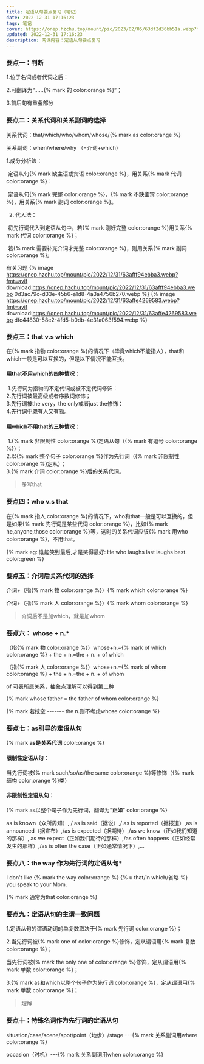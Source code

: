```yaml
---
title: 定语从句要点复习（笔记）
date: 2022-12-31 17:16:23
tags: 笔记
cover: https://onep.hzchu.top/mount/pic/2023/02/05/63df2d36bb51a.webp?fmt=avif
updated: 2022-12-31 17:16:23
description: 网课内容：定语从句要点复习
---
```


### 要点一：判断

1.位于名词或者代词之后：

2.可翻译为“......{% mark 的 color:orange %}”；

3.前后句有重叠部分

### 要点二：关系代词和关系副词的选择

关系代词：that/which/who/whom/whose/{% mark as color:orange %}

关系副词：when/where/why  （=介词+which）

1.成分分析法：

​	定语从句{% mark 缺主语或宾语 color:orange %}，用关系{% mark 代词 color:orange %}：

​	定语从句{% mark 完整 color:orange %}，{% mark 不缺主宾 color:orange %}，用关系{% mark 副词 color:orange %}。

2. 代入法：

​	将先行词代入到定语从句中，若{% mark 刚好完整 color:orange %}用关系{% mark 代词 color:orange %}；

​	若{% mark 需要补充介词才完整 color:orange %}，则用关系{% mark 副词 color:orange %};



有关习题
{% image https://onep.hzchu.top/mount/pic/2022/12/31/63afff94ebba3.webp?fmt=avif download:https://onep.hzchu.top/mount/pic/2022/12/31/63afff94ebba3.webp 0d3ac79c-d33e-45b6-a1d8-4a3a4756b270.webp %}
{% image https://onep.hzchu.top/mount/pic/2022/12/31/63affe4269583.webp?fmt=avif download:https://onep.hzchu.top/mount/pic/2022/12/31/63affe4269583.webp dfc44830-58e2-4fd5-b0db-4e31a063f594.webp %}

### 要点三：that v.s which

在{% mark 指物 color:orange %}的情况下（毕竟which不能指人），that和which一般是可以互换的，但是以下情况不能互换。

#### 用that不用which的四种情况：

​	1.先行词为指物的不定代词或被不定代词修饰：
​	
​	2.先行词被最高级或者序数词修饰；
​	
​	3.先行词被the very，the only或者just the修饰：
​	
​	4.先行词中既有人又有物。

#### 用which不用that的三种情况：

​	1.{% mark 非限制性 color:orange %}定语从句（{% mark 有逗号 color:orange %}）；
​	
​	2.以{% mark 整个句子 color:orange %}作为先行词（{% mark 非限制性 color:orange %}定从）；
​	
​	3.{% mark 介词 color:orange %}后的关系代词。

> 多写that

### 要点四：who v.s that

在{% mark 指人 color:orange %}的情况下，who和that一般是可以互换的，但是如果{% mark 先行词是某些代词 color:orange %}，比如{% mark he,anyone,those color:orange %}等，这时的关系代词应该{% mark 用who color:orange %}，不用that。

{% mark eg: 谁能笑到最后,才是笑得最好: He who laughs last laughs best. color:green %}

### 要点五：介词后关系代词的选择

介词+（指{% mark 物 color:orange %}）{% mark which color:orange %}

介词+（指{% mark 人 color:orange %}）{% mark whom color:orange %}

> 介词后不是加which，就是加whom

### 要点六： whose + n.*

（指{% mark 物 color:orange %}）whose+n.={% mark of which color:orange %} + the + n.=the + n. + of which

（指{% mark 人 color:orange %}）whose+n.={% mark of whom color:orange %} + the + n.=the + n. + of whom

of 可表所属关系，抽象点理解可以得到第二种

{% mark whose father = the father of whom color:orange %}

{% mark 若挖空 ------- the n.则不考虑whose color:orange %}

### 要点七：as引导的定语从句

{% mark **as是关系代词** color:orange %}



#### 限制性定语从句：

当先行词被{% mark such/so/as/the same color:orange %}等修饰（{% mark 结构 color:orange %}类）

#### 非限制性定语从句：

{% mark as以整个句子作为先行词，翻译为“**正如**” color:orange %}

as is known（众所周知）, / as is said（据说）,/ as is reported（据报道）,as is announced（据宣布）,/as is expected（据期待）,/as we know（正如我们知道的那样）, as we expect（正如我们期待的那样）,/as often happens（正如经常发生的那样）,/as is often the case（正如通常情况下）,...

### 要点八：the way 作为先行词的定语从句*

I don't like {% mark the way color:orange %} {% u that/in which/省略 %} you speak to your Mom.

{% mark 通常为that color:orange %}

### 要点九：定语从句的主谓一致问题

1.定语从句的谓语动词的单复数取决于{% mark 先行词 color:orange %}；

2.当先行词被{% mark one of color:orange %}修饰，定从谓语用{% mark 复数 color:orange %}；

   当先行词被{% mark the only one of color:orange %}修饰，定从谓语用{% mark 单数 color:orange %}；

3.{% mark as和which以整个句子作为先行词 color:orange %}，定从谓语用{% mark 单数 color:orange %}；

> 理解


### 要点十：特殊名词作为先行词的定语从句

situation/case/scene/spot/point（地步）/stage   ---{% mark 关系副词用where color:orange %}

occasion（时机）---{% mark 关系副词用when color:orange %}
